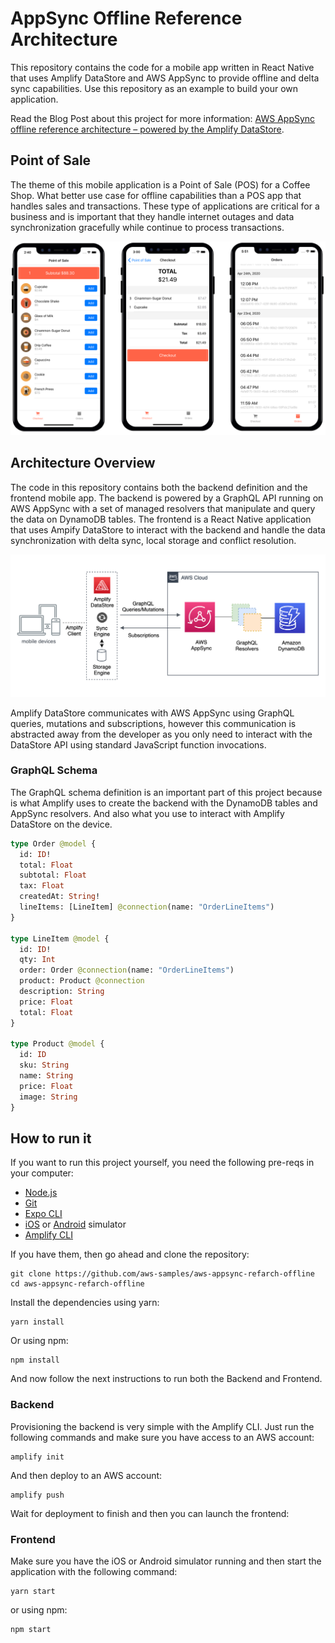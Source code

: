# AppSync Offline Reference Architecture

This repository contains the code for a mobile app written in React Native that uses Amplify DataStore and AWS AppSync to provide offline and delta sync capabilities. Use this repository as an example to build your own application. 

Read the Blog Post about this project for more information: [AWS AppSync offline reference architecture – powered by the Amplify DataStore](https://aws.amazon.com/blogs/mobile/aws-appsync-offline-reference-architecture).

## Point of Sale

The theme of this mobile application is a Point of Sale (POS) for a Coffee Shop. What better use case for offline capabilities than a POS app that handles sales and transactions. These type of applications are critical for a business and is important that they handle internet outages and data synchronization gracefully while continue to process transactions.  

![Screenshots](./assets/screenshots.png)

## Architecture Overview

The code in this repository contains both the backend definition and the frontend mobile app. The backend is powered by a GraphQL API running on AWS AppSync with a set of managed resolvers that manipulate and query the data on DynamoDB tables. The frontend is a React Native application that uses Ampify DataStore to interact with the backend and handle the data synchronization with delta sync, local storage and conflict resolution. 

![Architecture](./assets/appsync-refarch-offline.png)

Amplify DataStore communicates with AWS AppSync using GraphQL queries, mutations and subscriptions, however this communication is abstracted away from the developer as you only need to interact with the DataStore API using standard JavaScript function invocations. 

### GraphQL Schema

The GraphQL schema definition is an important part of this project because is what Amplify uses to create the backend with the DynamoDB tables and AppSync resolvers. And also what you use to interact with Amplify DataStore on the device.

```graphql
type Order @model {
  id: ID!
  total: Float
  subtotal: Float
  tax: Float
  createdAt: String!
  lineItems: [LineItem] @connection(name: "OrderLineItems")
}

type LineItem @model {
  id: ID!
  qty: Int
  order: Order @connection(name: "OrderLineItems")
  product: Product @connection
  description: String
  price: Float
  total: Float
}

type Product @model {
  id: ID
  sku: String
  name: String
  price: Float
  image: String
}
```


## How to run it

If you want to run this project yourself, you need the following pre-reqs in your computer: 

* [Node.js](https://nodejs.org/en/)
* [Git](https://git-scm.com/)
* [Expo CLI](https://docs.expo.io/get-started/installation)
* [iOS](https://docs.expo.io/workflow/ios-simulator) or [Android](https://docs.expo.io/workflow/android-studio-emulator) simulator
* [Amplify CLI](https://github.com/aws-amplify/amplify-cli#install-the-cli)

If you have them, then go ahead and clone the repository: 

```
git clone https://github.com/aws-samples/aws-appsync-refarch-offline
cd aws-appsync-refarch-offline
```

Install the dependencies using yarn:

```
yarn install
```

Or using npm:

```
npm install
```

And now follow the next instructions to run both the Backend and Frontend.

### Backend

Provisioning the backend is very simple with the Amplify CLI. Just run the following commands and make sure you have access to an AWS account:

```
amplify init
```

And then deploy to an AWS account:

```
amplify push
```

Wait for deployment to finish and then you can launch the frontend:

### Frontend

Make sure you have the iOS or Android simulator running and then start the application with the following command:
```
yarn start 
```

or using npm:
```
npm start
```
